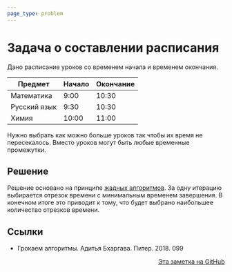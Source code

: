 ```yaml
---
page_type: problem
---
```


# Задача о составлении расписания

Дано расписание уроков со временем начала и временем окончания.

| Предмет      | Начало | Окончание |
|--------------|--------|-----------|
| Математика   | 9:00   | 10:30     |
| Русский язык | 9:30   | 10:30     |
| Химия        | 10:00  | 11:00     |
Нужно выбрать как можно больше уроков так чтобы их время не пересекалось. Вместо уроков могут быть любые временные промежутки.

## Решение

Решение основано на принципе [жадных алгоритмов](20221113183615.md). За одну итерацию выбирается отрезок времени с минимальным временем завершения. В конечном итоге это приводит к тому, что будет выбрано наибольшее количество отрезков времени.

## Ссылки

- Грокаем алгоритмы. Адитья Бхаргава. Питер. 2018. 099


<p v-pre style="text-align: right">
  <a href="https://github.com/Kverde/algorithms/blob/main/source/20221113184224.md">
  Эта заметка на GitHub
  </a>
</p>
